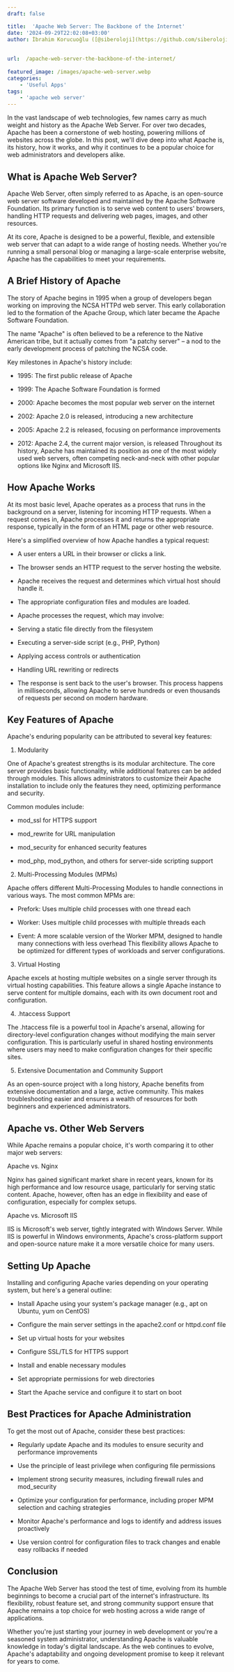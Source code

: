 ```yaml
---
draft: false

title:  'Apache Web Server: The Backbone of the Internet'
date: '2024-09-29T22:02:08+03:00'
author: İbrahim Korucuoğlu ([@siberoloji](https://github.com/siberoloji))
 
 
url:  /apache-web-server-the-backbone-of-the-internet/
 
featured_image: /images/apache-web-server.webp
categories:
    - 'Useful Apps'
tags:
    - 'apache web server'
---
```

In the vast landscape of web technologies, few names carry as much weight and history as the Apache Web Server. For over two decades, Apache has been a cornerstone of web hosting, powering millions of websites across the globe. In this post, we'll dive deep into what Apache is, its history, how it works, and why it continues to be a popular choice for web administrators and developers alike.

## What is Apache Web Server?

Apache Web Server, often simply referred to as Apache, is an open-source web server software developed and maintained by the Apache Software Foundation. Its primary function is to serve web content to users' browsers, handling HTTP requests and delivering web pages, images, and other resources.

At its core, Apache is designed to be a powerful, flexible, and extensible web server that can adapt to a wide range of hosting needs. Whether you're running a small personal blog or managing a large-scale enterprise website, Apache has the capabilities to meet your requirements.

## A Brief History of Apache

The story of Apache begins in 1995 when a group of developers began working on improving the NCSA HTTPd web server. This early collaboration led to the formation of the Apache Group, which later became the Apache Software Foundation.

The name "Apache" is often believed to be a reference to the Native American tribe, but it actually comes from "a patchy server" – a nod to the early development process of patching the NCSA code.

Key milestones in Apache's history include:
* 1995: The first public release of Apache

* 1999: The Apache Software Foundation is formed

* 2000: Apache becomes the most popular web server on the internet

* 2002: Apache 2.0 is released, introducing a new architecture

* 2005: Apache 2.2 is released, focusing on performance improvements

* 2012: Apache 2.4, the current major version, is released
Throughout its history, Apache has maintained its position as one of the most widely used web servers, often competing neck-and-neck with other popular options like Nginx and Microsoft IIS.

## How Apache Works

At its most basic level, Apache operates as a process that runs in the background on a server, listening for incoming HTTP requests. When a request comes in, Apache processes it and returns the appropriate response, typically in the form of an HTML page or other web resource.

Here's a simplified overview of how Apache handles a typical request:
* A user enters a URL in their browser or clicks a link.

* The browser sends an HTTP request to the server hosting the website.

* Apache receives the request and determines which virtual host should handle it.

* The appropriate configuration files and modules are loaded.

* Apache processes the request, which may involve:

* Serving a static file directly from the filesystem

* Executing a server-side script (e.g., PHP, Python)

* Applying access controls or authentication

* Handling URL rewriting or redirects

* The response is sent back to the user's browser.
This process happens in milliseconds, allowing Apache to serve hundreds or even thousands of requests per second on modern hardware.

## Key Features of Apache

Apache's enduring popularity can be attributed to several key features:

1. Modularity

One of Apache's greatest strengths is its modular architecture. The core server provides basic functionality, while additional features can be added through modules. This allows administrators to customize their Apache installation to include only the features they need, optimizing performance and security.

Common modules include:
* mod_ssl for HTTPS support

* mod_rewrite for URL manipulation

* mod_security for enhanced security features

* mod_php, mod_python, and others for server-side scripting support
2. Multi-Processing Modules (MPMs)

Apache offers different Multi-Processing Modules to handle connections in various ways. The most common MPMs are:
* Prefork: Uses multiple child processes with one thread each

* Worker: Uses multiple child processes with multiple threads each

* Event: A more scalable version of the Worker MPM, designed to handle many connections with less overhead
This flexibility allows Apache to be optimized for different types of workloads and server configurations.

3. Virtual Hosting

Apache excels at hosting multiple websites on a single server through its virtual hosting capabilities. This feature allows a single Apache instance to serve content for multiple domains, each with its own document root and configuration.

4. .htaccess Support

The .htaccess file is a powerful tool in Apache's arsenal, allowing for directory-level configuration changes without modifying the main server configuration. This is particularly useful in shared hosting environments where users may need to make configuration changes for their specific sites.

5. Extensive Documentation and Community Support

As an open-source project with a long history, Apache benefits from extensive documentation and a large, active community. This makes troubleshooting easier and ensures a wealth of resources for both beginners and experienced administrators.

## Apache vs. Other Web Servers

While Apache remains a popular choice, it's worth comparing it to other major web servers:

Apache vs. Nginx

Nginx has gained significant market share in recent years, known for its high performance and low resource usage, particularly for serving static content. Apache, however, often has an edge in flexibility and ease of configuration, especially for complex setups.

Apache vs. Microsoft IIS

IIS is Microsoft's web server, tightly integrated with Windows Server. While IIS is powerful in Windows environments, Apache's cross-platform support and open-source nature make it a more versatile choice for many users.

## Setting Up Apache

Installing and configuring Apache varies depending on your operating system, but here's a general outline:
* Install Apache using your system's package manager (e.g., apt on Ubuntu, yum on CentOS)

* Configure the main server settings in the apache2.conf or httpd.conf file

* Set up virtual hosts for your websites

* Configure SSL/TLS for HTTPS support

* Install and enable necessary modules

* Set appropriate permissions for web directories

* Start the Apache service and configure it to start on boot
## Best Practices for Apache Administration

To get the most out of Apache, consider these best practices:
* Regularly update Apache and its modules to ensure security and performance improvements

* Use the principle of least privilege when configuring file permissions

* Implement strong security measures, including firewall rules and mod_security

* Optimize your configuration for performance, including proper MPM selection and caching strategies

* Monitor Apache's performance and logs to identify and address issues proactively

* Use version control for configuration files to track changes and enable easy rollbacks if needed
## Conclusion

The Apache Web Server has stood the test of time, evolving from its humble beginnings to become a crucial part of the internet's infrastructure. Its flexibility, robust feature set, and strong community support ensure that Apache remains a top choice for web hosting across a wide range of applications.

Whether you're just starting your journey in web development or you're a seasoned system administrator, understanding Apache is valuable knowledge in today's digital landscape. As the web continues to evolve, Apache's adaptability and ongoing development promise to keep it relevant for years to come.
